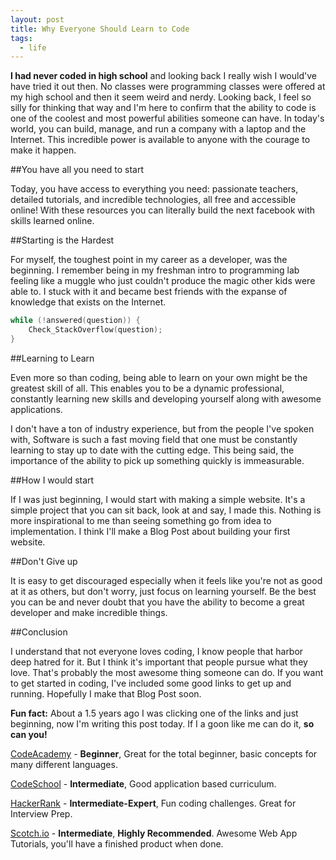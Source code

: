 ```yaml
---
layout: post
title: Why Everyone Should Learn to Code
tags:
  - life
---
```


**I had never coded in high school** and looking back I really wish I would've have tried it out then. No classes were programming classes were offered at my high school and then it seem weird and nerdy. Looking back, I feel so silly for thinking that way and I'm here to confirm that the ability to code is one of the coolest and most powerful abilities someone can have. In today's world, you can build, manage, and run a company with a laptop and the Internet. This incredible power is available to anyone with the courage to make it happen.

##You have all you need to start

Today, you have access to everything you need: passionate teachers, detailed tutorials, and incredible technologies, all free and accessible online! With these resources you can literally build the next facebook with skills learned online. 

##Starting is the Hardest

For myself, the toughest point in my career as a developer, was the beginning. I remember being in my freshman intro to programming lab feeling like a muggle who just couldn't produce the magic other kids were able to. I stuck with it and became best friends with the expanse of knowledge that exists on the Internet.

```C
while (!answered(question)) {
	Check_StackOverflow(question);
}
```

##Learning to Learn

Even more so than coding, being able to learn on your own might be the greatest skill of all. This enables you to be a dynamic professional, constantly learning new skills and developing yourself along with awesome applications. 

I don't have a ton of industry experience, but from the people I've spoken with, Software is such a fast moving field that one must be constantly learning to stay up to date with the cutting edge. This being said, the importance of the ability to pick up something quickly is immeasurable.

##How I would start

If I was just beginning, I would start with making a simple website. It's a simple project that you can sit back, look at and say, I made this. Nothing is more inspirational to me than seeing something go from idea to implementation. I think I'll make a Blog Post about building your first website.

##Don't Give up

It is easy to get discouraged especially when it feels like you're not as good at it as others, but don't worry, just focus on learning yourself. Be the best you can be and never doubt that you have the ability to become a great developer and make incredible things.

##Conclusion

I understand that not everyone loves coding, I know people that harbor deep hatred for it. But I think it's important that people pursue what they love. That's probably the most awesome thing someone can do. If you want to get started in coding, I've included some good links to get up and running. Hopefully I make that Blog Post soon.

**Fun fact:** About a 1.5 years ago I was clicking one of the links and just beginning, now I'm writing this post today. If I a goon like me can do it, **so can you!**

[CodeAcademy](http://codecademy.com) - **Beginner**, Great for the total beginner, basic concepts for many different languages.

[CodeSchool](https://codeschool.com) - **Intermediate**, Good application based curriculum.

[HackerRank](https://hackerrank.com) - **Intermediate-Expert**, Fun coding challenges. Great for Interview Prep. 

[Scotch.io](https://scotch.io) - **Intermediate**, **Highly Recommended**. Awesome Web App Tutorials, you'll have a finished product when done.



